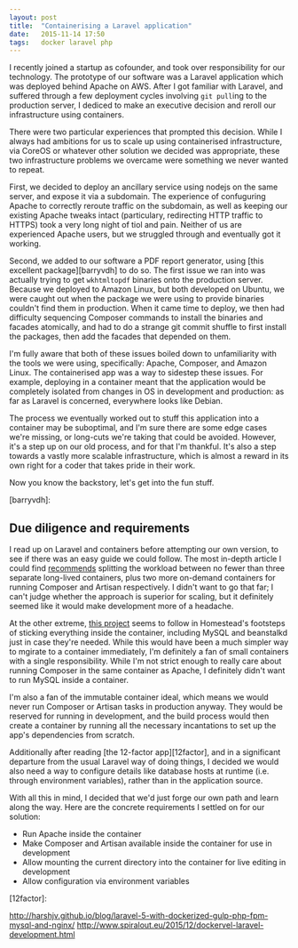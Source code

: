 ```yaml
---
layout: post
title:  "Containerising a Laravel application"
date:   2015-11-14 17:50
tags:   docker laravel php
---
```


I recently joined a startup as cofounder, and took over responsibility for our technology.
The prototype of our software was a Laravel application which was deployed behind Apache on AWS.
After I got familiar with Laravel, and suffered through a few deployment cycles involving `git pull`ing to the production server, I dediced to make an executive decision and reroll our infrastructure using containers.

There were two particular experiences that prompted this decision.
While I always had ambitions for us to scale up using containerised infrastructure, via CoreOS or whatever other solution we decided was appropriate,  these two infrastructure problems we overcame were something we never wanted to repeat.

First, we decided to deploy an ancillary service using nodejs on the same server, and expose it via a subdomain.
The experience of confuguring Apache to correctly reroute traffic on the subdomain, as well as keeping our existing Apache tweaks intact (particulary, redirecting HTTP traffic to HTTPS) took a very long night of tiol and pain.
Neither of us are experienced Apache users, but we struggled through and eventually got it working.

Second, we added to our software a PDF report generator, using [this excellent package][barryvdh] to do so.
The first issue we ran into was actually trying to get `wkhtmltopdf` binaries onto the production server.
Because we deployed to Amazon Linux, but both developed on Ubuntu, we were caught out when the package we were using to provide binaries couldn't find them in production.
When it came time to deploy, we then had difficulty sequencing Composer commands to install the binaries and facades atomically, and had to do a strange git commit shuffle to first install the packages, then add the facades that depended on them.

I'm fully aware that both of these issues boiled down to unfamiliarity with the tools we were using, specifically: Apache, Composer, and Amazon Linux.
The containerised app was a way to sidestep these issues.
For example, deploying in a container meant that the application would be completely isolated from changes in OS in development and production: as far as Laravel is concerned, everywhere looks like Debian.

The process we eventually worked out to stuff this application into a container may be suboptimal, and I'm sure there are some edge cases we're missing, or long-cuts we're taking that could be avoided.
However, it's a step up on our old process, and for that I'm thankful.
It's also a step towards a vastly more scalable infrastructure, which is almost a reward in its own right for a coder that takes pride in their work.

Now you know the backstory, let's get into the fun stuff.

[barryvdh]: 

## Due diligence and requirements

I read up on Laravel and containers before attempting our own version, to see if there was an easy guide we could follow.
The most in-depth article I could find [recommends](http://www.dylanlindgren.com/docker-for-the-laravel-framework/) splitting the workload between no fewer than three separate long-lived containers, plus two more on-demand containers for running Composer and Artisan respectively.
I didn't want to go that far; I can't judge whether the approach is superior for scaling, but it definitely seemed like it would make development more of a headache.

At the other extreme, [this project](https://github.com/mtmacdonald/docker-laravel) seems to follow in Homestead's footsteps of sticking everything inside the container, including MySQL and beanstalkd just in case they're needed.
While this would have been a much simpler way to mgirate to a container immediately, I'm definitely a fan of small containers with a single responsibility.
While I'm not strict enough to really care about running Composer in the same container as Apache, I definitely didn't want to run MySQL inside a container.

I'm also a fan of the immutable container ideal, which means we would never run Composer or Artisan tasks in production anyway.
They would be reserved for running in development, and the build process would then create a container by running all the necessary incantations to set up the app's dependencies from scratch.

Additionally after reading [the 12-factor app][12factor], and in a significant departure from the usual Laravel way of doing things, I decided we would also need a way to configure details like database hosts at runtime (i.e. through environment variables), rather than in the application source.

With all this in mind, I decided that we'd just forge our own path and learn along the way.
Here are the concrete requirements I settled on for our solution:

 * Run Apache inside the container
 * Make Composer and Artisan available inside the container for use in development
 * Allow mounting the current directory into the container for live editing in development
 * Allow configuration via environment variables

[12factor]: 

http://harshjv.github.io/blog/laravel-5-with-dockerized-gulp-php-fpm-mysql-and-nginx/
http://www.spiralout.eu/2015/12/dockervel-laravel-development.html
